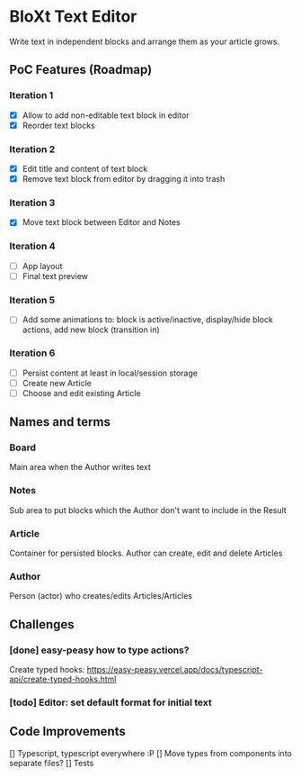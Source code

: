# BloXt Text Editor
Write text in independent blocks and arrange them as your article grows.


## PoC Features (Roadmap)
### Iteration 1
- [x] Allow to add non-editable text block in editor
- [x] Reorder text blocks
### Iteration 2
- [x] Edit title and content of text block 
- [x] Remove text block from editor by dragging it into trash
### Iteration 3
- [x] Move text block between Editor and Notes
### Iteration 4
- [ ] App layout 
- [ ] Final text preview
### Iteration 5
- [ ] Add some animations to: block is active/inactive, display/hide block actions, add new block (transition in)
### Iteration 6
- [ ] Persist content at least in local/session storage
- [ ] Create new Article
- [ ] Choose and edit existing Article 
## Names and terms
### Board
Main area when the Author writes text
### Notes
Sub area to put blocks which the Author don't want to include in the Result
### Article
Container for persisted blocks. Author can create, edit and delete Articles
### Author
Person (actor) who creates/edits Articles/Articles
## Challenges
### [done] easy-peasy how to type actions?
Create typed hooks: https://easy-peasy.vercel.app/docs/typescript-api/create-typed-hooks.html

### [todo] Editor: set default format for initial text
 


## Code Improvements
[] Typescript, typescript everywhere :P
[] Move types from components into separate files?
[] Tests
